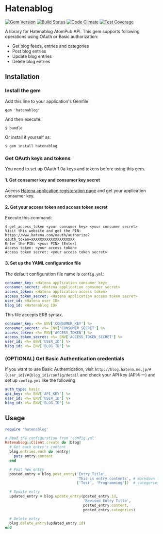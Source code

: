 # Hatenablog

[![Gem Version](https://badge.fury.io/rb/hatenablog.svg)](https://badge.fury.io/rb/hatenablog) [![Build Status](https://travis-ci.org/kymmt90/hatenablog.svg?branch=master)](https://travis-ci.org/kymmt90/hatenablog)
[![Code Climate](https://codeclimate.com/github/kymmt90/hatenablog/badges/gpa.svg)](https://codeclimate.com/github/kymmt90/hatenablog)
[![Test Coverage](https://codeclimate.com/github/kymmt90/hatenablog/badges/coverage.svg)](https://codeclimate.com/github/kymmt90/hatenablog/coverage)

A library for Hatenablog AtomPub API.
This gem supports following operations using OAuth or Basic authorization:

- Get blog feeds, entries and categories
- Post blog entries
- Update blog entries
- Delete blog entries

## Installation

### Install the gem

Add this line to your application's Gemfile:

    gem 'hatenablog'

And then execute:

    $ bundle

Or install it yourself as:

    $ gem install hatenablog

### Get OAuth keys and tokens

You need to set up OAuth 1.0a keys and tokens before using this gem.

#### 1. Get consumer key and consumer key secret

Access [Hatena application registoration page](http://developer.hatena.ne.jp/) and get your application consumer key.

#### 2. Get your access token and access token secret

Execute this command:

    $ get_access_token <your consumer key> <your consumer secret>
	Visit this website and get the PIN: https://www.hatena.com/oauth/authorize?oauth_token=XXXXXXXXXXXXXXXXXXXX
	Enter the PIN: <your PIN> [Enter]
	Access token: <your access token>
	Access token secret: <your access token secret>

#### 3. Set up the YAML configuration file

The default configuration file name is `config.yml`:

```yml
consumer_key: <Hatena application consumer key>
consumer_secret: <Hatena application consumer secret>
access_token: <Hatena application access token>
access_token_secret: <Hatena application access token secret>
user_id: <Hatena user ID>
blog_id: <Hatenablog ID>
```

This file accepts ERB syntax.

```yml
consumer_key: <%= ENV['CONSUMER_KEY'] %>
consumer_secret: <%= ENV['CONSUMER_SECRET'] %>
access_token: <%= ENV['ACCESS_TOKEN'] %>
access_token_secret: <%= ENV['ACCESS_TOKEN_SECRET'] %>
user_id: <%= ENV['USER_ID'] %>
blog_id: <%= ENV['BLOG_ID'] %>
```

### (OPTIONAL) Get Basic Authentication credentials
If you want to use Basic Authentication, visit `http://blog.hatena.ne.jp/#{user_id}/#{blog_id}/config/detail`
and check your API key (APIキー) and set up `config.yml` like the following.

```yml
auth_type: basic
api_key: <%= ENV['API_KEY'] %>
user_id: <%= ENV['USER_ID'] %>
blog_id: <%= ENV['BLOG_ID'] %>
```

## Usage

```ruby
require 'hatenablog'

# Read the configuration from 'config.yml'
Hatenablog::Client.create do |blog|
  # Get each entry's content
  blog.entries.each do |entry|
    puts entry.content
  end

  # Post new entry
  posted_entry = blog.post_entry('Entry Title',
                                 'This is entry contents', # markdown form
								 ['Test', 'Programming'])  # categories

  # Update entry
  updated_entry = blog.update_entry(posted_entry.id,
                                    'Revised Entry Title',
							        posted_entry.content,
							        posted_entry.categories)

  # Delete entry
  blog.delete_entry(updated_entry.id)
end
```
